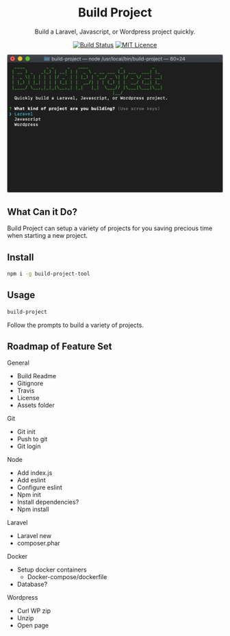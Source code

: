 <div align="center">

# Build Project

Build a Laravel, Javascript, or Wordpress project quickly.

[![Build Status](https://travis-ci.org/justintime50/build-project.svg?branch=master)](https://travis-ci.org/justintime50/build-project)
[![MIT Licence](https://badges.frapsoft.com/os/mit/mit.svg?v=103)](https://opensource.org/licenses/mit-license.php)

<img src="assets/showcase.png">

</div>

## What Can it Do?

Build Project can setup a variety of projects for you saving precious time when starting a new project.

## Install

```bash
npm i -g build-project-tool
```

## Usage

```bash
build-project
```

Follow the prompts to build a variety of projects.

## Roadmap of Feature Set

General
- Build Readme
- Gitignore
- Travis
- License
- Assets folder

Git
- Git init
- Push to git
- Git login

Node
- Add index.js
- Add eslint
- Configure eslint
- Npm init
- Install dependencies?
- Npm install

Laravel
- Laravel new
- composer.phar

Docker
- Setup docker containers
    - Docker-compose/dockerfile
- Database?

Wordpress
- Curl WP zip
- Unzip
- Open page
